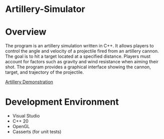 # Artillery-Simulator

# Overview
The program is an artillery simulation written in C++. It allows players to control the angle and velocity of a projectile fired from an artillery cannon. The goal is to hit a target located at a specified distance. Players must account for factors such as gravity and wind resistance when aiming their shot. The program provides a graphical interface showing the cannon, target, and trajectory of the projectile. 

[Artillery Demonstration]()

# Development Environment

* Visual Studio
* C++ 20
* OpenGL
* Casserts (for unit tests)
